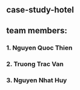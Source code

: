 ## case-study-hotel
## team members:
### 1. Nguyen Quoc Thien
### 2. Truong Trac Van
### 3. Nguyen Nhat Huy